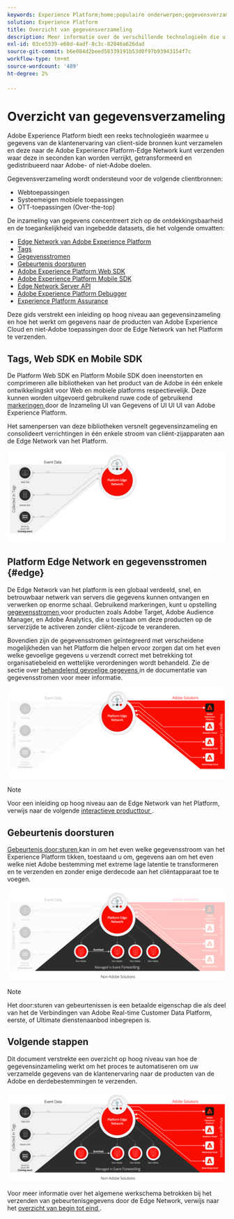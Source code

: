 ```yaml
---
keywords: Experience Platform;home;populaire onderwerpen;gegevensverzameling;starten;web-SDK
solution: Experience Platform
title: Overzicht van gegevensverzameling
description: Meer informatie over de verschillende technologieën die u nodig hebt om gegevens te verzamelen over de ervaringen van klanten in Adobe Experience Platform.
exl-id: 03ce5339-e68d-4adf-8c3c-82846a626dad
source-git-commit: b6e084d2beed58339191b53d0f97b93943154f7c
workflow-type: tm+mt
source-wordcount: '489'
ht-degree: 2%

---
```


# Overzicht van gegevensverzameling

Adobe Experience Platform biedt een reeks technologieën waarmee u gegevens van de klantenervaring van client-side bronnen kunt verzamelen en deze naar de Adobe Experience Platform-Edge Network kunt verzenden waar deze in seconden kan worden verrijkt, getransformeerd en gedistribueerd naar Adobe- of niet-Adobe doelen.

Gegevensverzameling wordt ondersteund voor de volgende clientbronnen:

* Webtoepassingen
* Systeemeigen mobiele toepassingen
* OTT-toepassingen (Over-the-top)

De inzameling van gegevens concentreert zich op de ontdekkingsbaarheid en de toegankelijkheid van ingebedde datasets, die het volgende omvatten:

* [ Edge Network van Adobe Experience Platform ](https://experienceleague.adobe.com/docs/web-sdk-learn/tutorials/introduction-to-web-sdk-and-edge-network.html)
* [Tags](../tags/home.md)
* [Gegevensstromen](../datastreams/overview.md)
* [Gebeurtenis doorsturen](../tags/ui/event-forwarding/overview.md)
* [Adobe Experience Platform Web SDK](../web-sdk/home.md)
* [ Adobe Experience Platform Mobile SDK ](https://developer.adobe.com/client-sdks/documentation/)
* [Edge Network Server API](../server-api/overview.md)
* [ Adobe Experience Platform Debugger ](https://chrome.google.com/webstore/detail/adobe-experience-platform/bfnnokhpnncpkdmbokanobigaccjkpob?hl=en)
* [Experience Platform Assurance](../assurance/home.md)


Deze gids verstrekt een inleiding op hoog niveau aan gegevensinzameling en hoe het werkt om gegevens naar de producten van Adobe Experience Cloud en niet-Adobe toepassingen door de Edge Network van het Platform te verzenden.

## Tags, Web SDK en Mobile SDK

De Platform Web SDK en Platform Mobile SDK doen ineenstorten en comprimeren alle bibliotheken van het product van de Adobe in één enkele ontwikkelingskit voor Web en mobiele platforms respectievelijk. Deze kunnen worden uitgevoerd gebruikend ruwe code of gebruikend [ markeringen ](../tags/home.md) door de Inzameling UI van Gegevens of UI UI UI van Adobe Experience Platform.

Het samenpersen van deze bibliotheken versnelt gegevensinzameling en consolideert verrichtingen in één enkele stroom van cliënt-zijapparaten aan de Edge Network van het Platform.

![ Markeringen, Web SDK, Mobiele SDK ](./images/home/tags-sdks.png)

## Platform Edge Network en gegevensstromen {#edge}

De Edge Network van het platform is een globaal verdeeld, snel, en betrouwbaar netwerk van servers die gegevens kunnen ontvangen en verwerken op enorme schaal. Gebruikend markeringen, kunt u opstelling [ gegevensstromen ](../datastreams/overview.md) voor producten zoals Adobe Target, Adobe Audience Manager, en Adobe Analytics, die u toestaan om deze producten op de serverzijde te activeren zonder cliënt-zijcode te veranderen.

Bovendien zijn de gegevensstromen geïntegreerd met verscheidene mogelijkheden van het Platform die helpen ervoor zorgen dat om het even welke gevoelige gegevens u verzendt correct met betrekking tot organisatiebeleid en wettelijke verordeningen wordt behandeld. Zie de sectie over [ behandelend gevoelige gegevens ](../datastreams/overview.md#sensitive) in de documentatie van gegevensstromen voor meer informatie.

![ Datastreams en de oplossingen van de Adobe ](./images/home/adobe-solutions.png)

>[!NOTE]
>
>Voor een inleiding op hoog niveau aan de Edge Network van het Platform, verwijs naar de volgende [ interactieve producttour ](https://adobe-ideacloud.forgedx.com/adobe-adobe-edge-collection/adobe-experience-edge/public/mx?SUID=hgb1a48ICSCpbM6MzBYHbxnsh9DgjUy1).

## Gebeurtenis doorsturen

[ Gebeurtenis door:sturen ](../tags/ui/event-forwarding/overview.md) kan in om het even welke gegevensstroom van het Experience Platform tikken, toestaand u om, gegevens aan om het even welke niet Adobe bestemming met extreme lage latentie te transformeren en te verzenden en zonder enige derdecode aan het cliëntapparaat toe te voegen.

![ Gebeurtenis door:sturen ](./images/home/event-forwarding.png)

>[!NOTE]
>
>Het door:sturen van gebeurtenissen is een betaalde eigenschap die als deel van het de Verbindingen van Adobe Real-time Customer Data Platform, eerste, of Ultimate dienstenaanbod inbegrepen is.

## Volgende stappen

Dit document verstrekte een overzicht op hoog niveau van hoe de gegevensinzameling werkt om het proces te automatiseren om uw verzamelde gegevens van de klantenervaring naar de producten van de Adobe en derdebestemmingen te verzenden.

![ Kader van de inzameling van Gegevens ](./images/home/collection.png)

Voor meer informatie over het algemene werkschema betrokken bij het verzenden van gebeurtenisgegevens door de Edge Network, verwijs naar het [ overzicht van begin tot eind ](./e2e.md).
